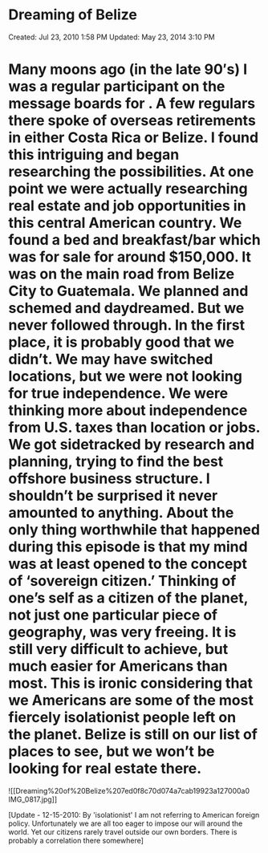 # Dreaming of Belize

Created: Jul 23, 2010 1:58 PM
Updated: May 23, 2014 3:10 PM

# Many moons ago (in the late 90′s) I was a regular participant on the message boards for . A few regulars there spoke of overseas retirements in either Costa Rica or Belize. I found this intriguing and began researching the possibilities. At one point we were actually researching real estate and job opportunities in this central American country. We found a bed and breakfast/bar which was for sale for around $150,000. It was on the main road from Belize City to Guatemala. We planned and schemed and daydreamed. But we never followed through. In the first place, it is probably good that we didn’t. We may have switched locations, but we were not looking for true independence. We were thinking more about independence from U.S. taxes than location or jobs. We got sidetracked by research and planning, trying to find the best offshore business structure. I shouldn’t be surprised it never amounted to anything. About the only thing worthwhile that happened during this episode is that my mind was at least opened to the concept of ‘sovereign citizen.’ Thinking of one’s self as a citizen of the planet, not just one particular piece of geography, was very freeing. It is still very difficult to achieve, but much easier for Americans than most. This is ironic considering that we Americans are some of the most fiercely isolationist people left on the planet. Belize is still on our list of places to see, but we won’t be looking for real estate there.

![[Dreaming%20of%20Belize%207ed0f8c70d074a7cab19923a127000a0 IMG_0817.jpg]]

[Update - 12-15-2010: By 'isolationist' I am not referring to American foreign policy. Unfortunately we are all too eager to impose our will around the world. Yet our citizens rarely travel outside our own borders. There is probably a correlation there somewhere]